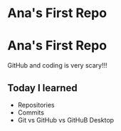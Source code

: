 # Ana's First Repo
<!DOCTYPE html>
<html lang="en">
    <head>
     <meta charset="UTF-8">
     <meta name="viewport" content="width=device-width, initial-scale=1.0">
     <meta http-equiv="X-UA-Compatible" content="ie=edge">
     <title>Ana's First Repo</title>
     <link rel="stylesheet" href="styles.css">
    <head>
    <body>
        <h1>Ana's First Repo</h1>
        <p>GitHub and coding is very scary!!!</p>
         <h2>Today I learned</h2>
        <ul>
         <li>Repositories</li>
         <li>Commits</li>
         <li>Git vs GitHub vs GitHuB Desktop</li>
        </ul>
    </body>
</html>